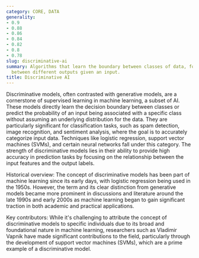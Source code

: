 ```yaml
---
category: CORE, DATA
generality:
- 0.9
- 0.88
- 0.86
- 0.84
- 0.82
- 0.8
- 0.78
slug: discriminative-ai
summary: Algorithms that learn the boundary between classes of data, focusing on distinguishing
  between different outputs given an input.
title: Discriminative AI
---
```


Discriminative models, often contrasted with generative models, are a cornerstone of supervised learning in machine learning, a subset of AI. These models directly learn the decision boundary between classes or predict the probability of an input being associated with a specific class without assuming an underlying distribution for the data. They are particularly significant for classification tasks, such as spam detection, image recognition, and sentiment analysis, where the goal is to accurately categorize input data. Techniques like logistic regression, support vector machines (SVMs), and certain neural networks fall under this category. The strength of discriminative models lies in their ability to provide high accuracy in prediction tasks by focusing on the relationship between the input features and the output labels.

Historical overview: The concept of discriminative models has been part of machine learning since its early days, with logistic regression being used in the 1950s. However, the term and its clear distinction from generative models became more prominent in discussions and literature around the late 1990s and early 2000s as machine learning began to gain significant traction in both academic and practical applications.

Key contributors: While it's challenging to attribute the concept of discriminative models to specific individuals due to its broad and foundational nature in machine learning, researchers such as Vladimir Vapnik have made significant contributions to the field, particularly through the development of support vector machines (SVMs), which are a prime example of a discriminative model.